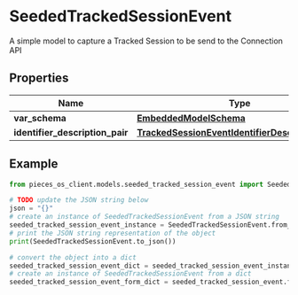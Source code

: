 # SeededTrackedSessionEvent

A simple model to capture a Tracked Session to be send to the Connection API

## Properties

Name | Type | Description | Notes
------------ | ------------- | ------------- | -------------
**var_schema** | [**EmbeddedModelSchema**](EmbeddedModelSchema) |  | [optional] 
**identifier_description_pair** | [**TrackedSessionEventIdentifierDescriptionPairs**](TrackedSessionEventIdentifierDescriptionPairs) |  | 

## Example

```python
from pieces_os_client.models.seeded_tracked_session_event import SeededTrackedSessionEvent

# TODO update the JSON string below
json = "{}"
# create an instance of SeededTrackedSessionEvent from a JSON string
seeded_tracked_session_event_instance = SeededTrackedSessionEvent.from_json(json)
# print the JSON string representation of the object
print(SeededTrackedSessionEvent.to_json())

# convert the object into a dict
seeded_tracked_session_event_dict = seeded_tracked_session_event_instance.to_dict()
# create an instance of SeededTrackedSessionEvent from a dict
seeded_tracked_session_event_form_dict = seeded_tracked_session_event.from_dict(seeded_tracked_session_event_dict)
```



